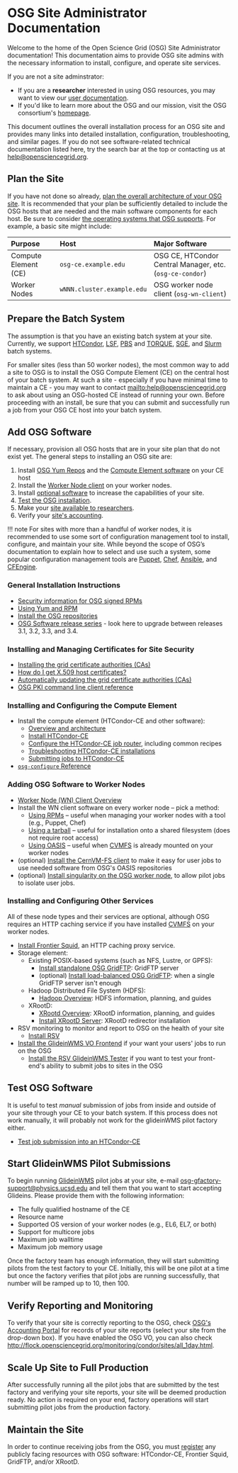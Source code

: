 OSG Site Administrator Documentation
====================================

Welcome to the home of the Open Science Grid (OSG) Site Administrator documentation!  This documentation aims to
provide OSG site admins with the necessary information to install, configure, and operate site services.

If you are not a site adminstrator:

- If you are a **researcher** interested in using OSG resources, you may want to view our
  [user documentation](https://support.opensciencegrid.org/support/home).
- If you'd like to learn more about the OSG and our mission, visit the OSG consortium's
  [homepage](https://www.opensciencegrid.org/).

This document outlines the overall installation process for an OSG site and provides many links into detailed
installation, configuration, troubleshooting, and similar pages. If you do not see software-related technical
documentation listed here, try the search bar at the top or contacting us at
[help@opensciencegrid.org](mailto:help@opensciencegrid.org).

Plan the Site
-------------

If you have not done so already, [plan the overall architecture of your OSG site](site-planning).
It is recommended that your plan be sufficiently detailed to include the OSG hosts that are needed and the main software
components for each host.
Be sure to consider [the operating systems that OSG supports](release/supported_platforms). For example, a basic site might include:

| Purpose              | Host                                | Major Software                                           |
|:---------------------|:------------------------------------|:---------------------------------------------------------|
| Compute Element (CE) | `osg-ce.example.edu`                | OSG CE, HTCondor Central Manager, etc. (`osg-ce-condor`) |
| Worker Nodes         | `wNNN.cluster.example.edu`          | OSG worker node client (`osg-wn-client`)                 |

Prepare the Batch System
------------------------

The assumption is that you have an existing batch system at your site.
Currently, we support [HTCondor](http://research.cs.wisc.edu/htcondor/),
[LSF](https://www.ibm.com/us-en/marketplace/hpc-workload-management), [PBS](http://www.pbsworks.com) and
[TORQUE](http://www.adaptivecomputing.com/products/open-source/torque/),
[SGE](http://en.wikipedia.org/wiki/Oracle_Grid_Engine), and [Slurm](http://slurm.schedmd.com) batch systems.

For smaller sites (less than 50 worker nodes), the most common way to add a site to OSG is to install the OSG Compute
Element (CE) on the central host of your batch system.
At such a site - especially if you have minimal time to maintain a CE - you may want to contact
<mailto:help@opensciencegrid.org> to ask about using an OSG-hosted CE instead of running your own.
Before proceeding with an install, be sure that you can submit and successfully run a job from your OSG CE host into
your batch system.

Add OSG Software
----------------

If necessary, provision all OSG hosts that are in your site plan that do not exist yet.
The general steps to installing an OSG site are:

1. Install [OSG Yum Repos](release/yum-basics) and the [Compute Element software](#installing-and-configuring-the-compute-element)
   on your CE host
1. Install the [Worker Node client](#adding-osg-software-to-worker-nodes) on your worker nodes.
1. Install [optional software](#installing-and-configuring-other-services) to increase the capabilities of your site.
1. [Test the OSG installation](#test-osg-software).
1. Make your [site available to researchers](#start-glideinwms-pilot-submissions).
1. Verify your [site's accounting](#verify-reporting-and-monitoring).

!!! note
    For sites with more than a handful of worker nodes, it is recommended to use some sort of configuration management
    tool to install, configure, and maintain your site.
    While beyond the scope of OSG’s documentation to explain how to select and use such a system, some popular
    configuration management tools are [Puppet](http://puppetlabs.com), [Chef](https://www.chef.io),
    [Ansible](https://www.ansible.com), and [CFEngine](http://cfengine.com).

### General Installation Instructions ###

-   [Security information for OSG signed RPMs](release/signing)
-   [Using Yum and RPM](release/yum-basics)
-   [Install the OSG repositories](common/yum)
-   [OSG Software release series](release/release_series) - look here to upgrade between releases 3.1, 3.2, 3.3, and 3.4.

### Installing and Managing Certificates for Site Security ###

-   [Installing the grid certificate authorities (CAs)](common/ca)
-   [How do I get X.509 host certificates?](security/host-certs)
-   [Automatically updating the grid certificate authorities (CAs)](security/certificate-management)
-   [OSG PKI command line client reference](security/certificate-management)

### Installing and Configuring the Compute Element ###

-   Install the compute element (HTCondor-CE and other software):
    -   [Overview and architecture](compute-element/htcondor-ce-overview)
    -   [Install HTCondor-CE](compute-element/install-htcondor-ce)
    -   [Configure the HTCondor-CE job router](compute-element/job-router-recipes), including common recipes
    -   [Troubleshooting HTCondor-CE installations](compute-element/troubleshoot-htcondor-ce)
    -   [Submitting jobs to HTCondor-CE](compute-element/submit-htcondor-ce)
-   [`osg-configure` Reference](other/configuration-with-osg-configure)

### Adding OSG Software to Worker Nodes ###

-   [Worker Node (WN) Client Overview](worker-node/using-wn)
-   Install the WN client software on every worker node – pick a method:
    -   [Using RPMs](worker-node/install-wn) – useful when managing your worker nodes with a tool (e.g., Puppet, Chef)
    -   [Using a tarball](worker-node/install-wn-tarball) – useful for installation onto a shared filesystem (does not
        require root access)
    -   [Using OASIS](worker-node/install-wn-oasis) – useful when [CVMFS](worker-node/install-cvmfs) is already mounted
        on your worker nodes
-   (optional) [Install the CernVM-FS client](worker-node/install-cvmfs) to make it easy for user jobs to use needed
    software from OSG's OASIS repositories
-   (optional) [Install singularity on the OSG worker node](worker-node/install-singularity), to allow pilot jobs to
    isolate user jobs.


### Installing and Configuring Other Services ###

All of these node types and their services are optional, although OSG requires an HTTP caching service if you have
installed [CVMFS](worker-node/install-cvmfs) on your worker nodes.

-   [Install Frontier Squid](data/frontier-squid), an HTTP caching proxy service.
-   Storage element:
    -   Existing POSIX-based systems (such as NFS, Lustre, or GPFS):
        -   [Install standalone OSG GridFTP](data/gridftp): GridFTP server
        -   (optional) [Install load-balanced OSG GridFTP](data/load-balanced-gridftp): when a single GridFTP server
            isn't enough
    -   Hadoop Distributed File System (HDFS):
        -   [Hadoop Overview](data/hadoop-overview): HDFS information, planning, and guides
    -   XRootD:
        -   [XRootd Overview](data/xrootd-overview): XRootD information, planning, and guides
        -   [Install XRootD Server](data/install-xrootd): XRootD redirector installation
-   RSV monitoring to monitor and report to OSG on the health of your site
    -   [Install RSV](monitoring/install-rsv)
-   [Install the GlideinWMS VO Frontend](other/install-gwms-frontend) if your want your users' jobs to run on the OSG
    -   [Install the RSV GlideinWMS Tester](monitoring/install-rsv-gwms-tester) if you want to test your front-end's
        ability to submit jobs to sites in the OSG

Test OSG Software
-----------------

It is useful to test *manual* submission of jobs from inside and outside of your site through your CE to your batch
system.
If this process does not work manually, it will probably not work for the glideinWMS pilot factory either.

-   [Test job submission into an HTCondor-CE](compute-element/submit-htcondor-ce)

Start GlideinWMS Pilot Submissions
----------------------------------

To begin running [GlideinWMS](http://glideinwms.fnal.gov/) pilot jobs at your site, e-mail
<osg-gfactory-support@physics.ucsd.edu> and tell them that you want to start accepting Glideins.
Please provide them with the following information:

-   The fully qualified hostname of the CE
-   Resource name
-   Supported OS version of your worker nodes (e.g., EL6, EL7, or both)
-   Support for multicore jobs
-   Maximum job walltime
-   Maximum job memory usage

Once the factory team has enough information, they will start submitting pilots from the test factory to your CE.
Initially, this will be one pilot at a time but once the factory verifies that pilot jobs are running successfully, that
number will be ramped up to 10, then 100.

Verify Reporting and Monitoring
-------------------------------

To verify that your site is correctly reporting to the OSG, check
[OSG's Accounting Portal](https://gracc.opensciencegrid.org/dashboard/db/site-summary) for records of your site reports
(select your site from the drop-down box). If you have enabled the OSG VO, you can also check
<http://flock.opensciencegrid.org/monitoring/condor/sites/all_1day.html>.

Scale Up Site to Full Production
--------------------------------

After successfully running all the pilot jobs that are submitted by the test factory and verifying your site reports,
your site will be deemed production ready.
No action is required on your end, factory operations will start submitting pilot jobs from the production factory.

Maintain the Site
-----------------

In order to continue receiving jobs from the OSG, you must [register](/common/registration.md) any publicly facing
resources with OSG software: HTCondor-CE, Frontier Squid, GridFTP, and/or XRootD.
